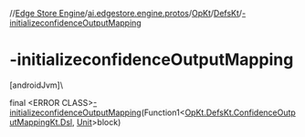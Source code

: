 //[Edge Store Engine](../../../../index.md)/[ai.edgestore.engine.protos](../../index.md)/[OpKt](../index.md)/[DefsKt](index.md)/[-initializeconfidenceOutputMapping](-initializeconfidence-output-mapping.md)

# -initializeconfidenceOutputMapping

[androidJvm]\

final &lt;ERROR CLASS&gt;[-initializeconfidenceOutputMapping](-initializeconfidence-output-mapping.md)(Function1&lt;[OpKt.DefsKt.ConfidenceOutputMappingKt.Dsl](-confidence-output-mapping-kt/-dsl/index.md), [Unit](https://kotlinlang.org/api/latest/jvm/stdlib/kotlin/-unit/index.html)&gt;block)
